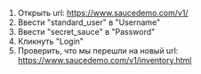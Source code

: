 1. Открыть url: https://www.saucedemo.com/v1/
2. Ввести "standard_user" в "Username"
3. Ввести "secret_sauce" в "Password"
4. Кликнуть "Login"
5. Проверить, что мы перешли на новый url: https://www.saucedemo.com/v1/inventory.html